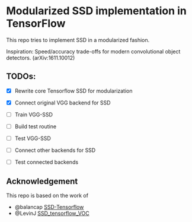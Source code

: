 # Modularized SSD implementation in TensorFlow

This repo tries to implement SSD in a modularized fashion.

Inspiration: Speed/accuracy trade-offs for modern convolutional object detectors. (arXiv:1611.10012)


## TODOs:
- [x] Rewrite core Tensorflow SSD for modularization
- [x] Connect original VGG backend for SSD
- [ ] Train VGG-SSD
- [ ] Build test routine
- [ ] Test VGG-SSD
- [ ] Connect other backends for SSD
- [ ] Test connected backends


## Acknowledgement

This repo is based on the work of
* @balancap [SSD-Tensorflow](https://github.com/balancap/SSD-Tensorflow/)
* @LevinJ [SSD_tensorflow_VOC](https://github.com/LevinJ/SSD_tensorflow_VOC)

